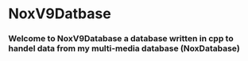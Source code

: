 
# NoxV9Datbase

### Welcome to NoxV9Database a database written in cpp to handel data from my multi-media database (NoxDatabase)

